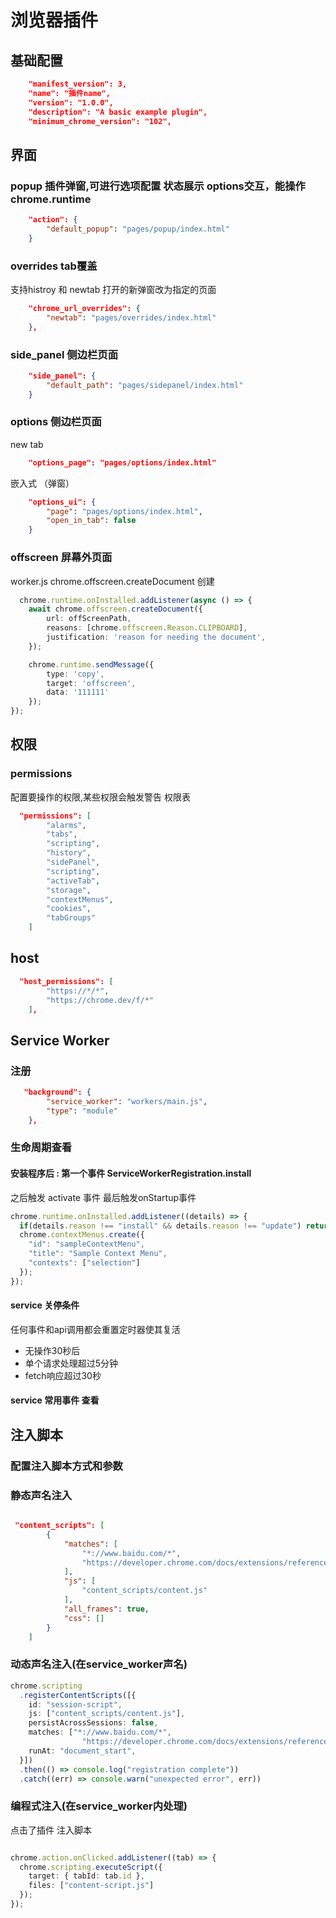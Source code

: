 # 浏览器插件
## 基础配置
```json
    "manifest_version": 3,
    "name": "插件name",
    "version": "1.0.0",
    "description": "A basic example plugin",
    "minimum_chrome_version": "102",
```
## 界面
### popup 插件弹窗,可进行选项配置 状态展示 options交互，能操作chrome.runtime
```json
    "action": {
        "default_popup": "pages/popup/index.html"
    }
```
### overrides tab覆盖
 支持histroy 和 newtab 打开的新弹窗改为指定的页面
```json
    "chrome_url_overrides": {
        "newtab": "pages/overrides/index.html"
    },
```
### side_panel 侧边栏页面
```json
    "side_panel": {
        "default_path": "pages/sidepanel/index.html"
    }
```

### options 侧边栏页面
 new tab
```json
    "options_page": "pages/options/index.html"
```
 嵌入式 （弹窗）
```json
    "options_ui": {
        "page": "pages/options/index.html",
        "open_in_tab": false
    }
```

### offscreen 屏幕外页面
worker.js chrome.offscreen.createDocument 创建
```ts
  chrome.runtime.onInstalled.addListener(async () => {
    await chrome.offscreen.createDocument({
        url: offScreenPath,
        reasons: [chrome.offscreen.Reason.CLIPBOARD],
        justification: 'reason for needing the document',
    });

    chrome.runtime.sendMessage({
        type: 'copy',
        target: 'offscreen',
        data: '111111'
    });
});
```



## 权限
### permissions
配置要操作的权限,某些权限会触发警告
<a herf="https://developer.chrome.com/docs/extensions/reference/permissions-list?hl=zh-cn" >权限表</a>

```json
  "permissions": [
        "alarms",
        "tabs",
        "scripting",
        "history",
        "sidePanel",
        "scripting",
        "activeTab",
        "storage",
        "contextMenus",
        "cookies",
        "tabGroups"
    ]
```

## host
```json
  "host_permissions": [
        "https://*/*",
        "https://chrome.dev/f/*"
    ],
```
## Service Worker
### 注册
```json
   "background": {
        "service_worker": "workers/main.js",
        "type": "module"
    },
```
### 生命周期<a herf="https://developer.chrome.com/docs/extensions/develop/concepts/service-workers/lifecycle?hl=zh-cn">查看</a>

#### 安装程序后 : 第一个事件 ServiceWorkerRegistration.install
之后触发 activate 事件 最后触发onStartup事件
```ts
chrome.runtime.onInstalled.addListener((details) => {
  if(details.reason !== "install" && details.reason !== "update") return;
  chrome.contextMenus.create({
    "id": "sampleContextMenu",
    "title": "Sample Context Menu",
    "contexts": ["selection"]
  });
});

```
#### service 关停条件
任何事件和api调用都会重置定时器使其复活
- 无操作30秒后
- 单个请求处理超过5分钟
- fetch响应超过30秒

#### service 常用事件 <a herf="https://developer.chrome.com/docs/extensions/develop/concepts/service-workers/events?hl=zh-cn">查看</a>


## 注入脚本
### <a herf="https://developer.chrome.com/docs/extensions/develop/concepts/content-scripts?hl=zh-cn" >配置注入脚本方式和参数</a>
### 静态声名注入
```json

 "content_scripts": [
        {
            "matches": [
                "*://www.baidu.com/*",
                "https://developer.chrome.com/docs/extensions/reference/*"
            ],
            "js": [
                "content_scripts/content.js"
            ],
            "all_frames": true,
            "css": []
        }
    ]
```
### 动态声名注入(在service_worker声名)
```ts
chrome.scripting
  .registerContentScripts([{
    id: "session-script",
    js: ["content_scripts/content.js"],
    persistAcrossSessions: false,
    matches: ["*://www.baidu.com/*",
                "https://developer.chrome.com/docs/extensions/reference/*"],
    runAt: "document_start",
  }])
  .then(() => console.log("registration complete"))
  .catch((err) => console.warn("unexpected error", err))

```

### 编程式注入(在service_worker内处理)
点击了插件 注入脚本
```ts

chrome.action.onClicked.addListener((tab) => {
  chrome.scripting.executeScript({
    target: { tabId: tab.id },
    files: ["content-script.js"]
  });
});

```

